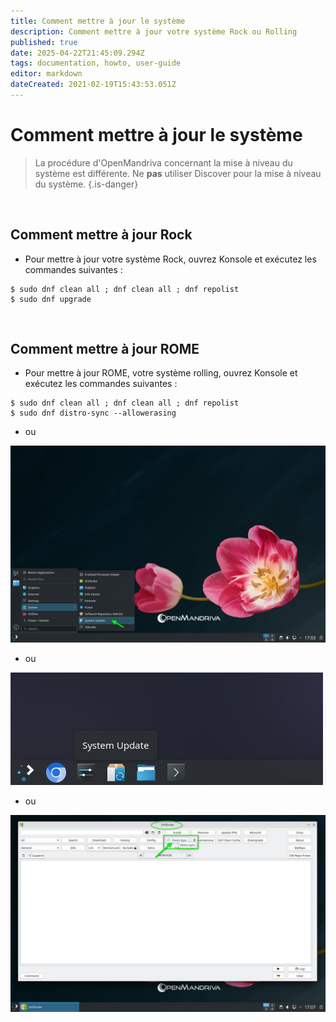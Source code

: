 ```yaml
---
title: Comment mettre à jour le système
description: Comment mettre à jour votre système Rock ou Rolling
published: true
date: 2025-04-22T21:45:09.294Z
tags: documentation, howto, user-guide
editor: markdown
dateCreated: 2021-02-19T15:43:53.051Z
---
```


# Comment mettre à jour le système

> La procédure d'OpenMandriva concernant la mise à niveau du système est différente.
> Ne **pas** utiliser Discover pour la mise à niveau du système.
{.is-danger}

<br>

## Comment mettre à jour Rock
- Pour mettre à jour votre système Rock, ouvrez Konsole et exécutez les commandes suivantes :
```
$ sudo dnf clean all ; dnf clean all ; dnf repolist
$ sudo dnf upgrade
```



<br>

## Comment mettre à jour ROME
- Pour mettre à jour ROME, votre système rolling, ouvrez Konsole et exécutez les commandes suivantes :
```
$ sudo dnf clean all ; dnf clean all ; dnf repolist
$ sudo dnf distro-sync --allowerasing
```

- ou

![update-menu.png](/images/update-menu.png)


- ou

![update-60-taskmanager02.jpg](/images/update-60-taskmanager02.jpg)

- ou

![update-dnfdrake.png](/images/update-dnfdrake.png)
